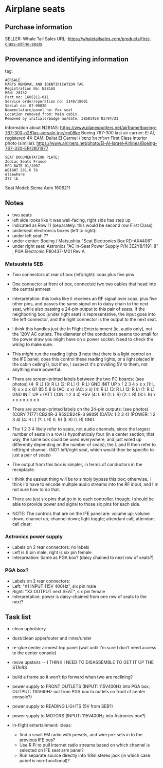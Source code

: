 # Airplane seats

## Purchase information
SELLER: Whale Tail Sales
URL: https://whaletailsales.com/products/first-class-airline-seats

## Provenance and identifying information
tag:

```
AERSALE
PARTS REMOVAL AND IDENTIFICATION TAG
Registration No: N281AS
MSN: 28132
Part no: 1606211-011
Service order/operation no: 3140/18001
Serial no: 07-00020
Nomenclature/panel no: Pax seat
Location removed from: Main cabin
Removed by initials/badge no/date: JB501450 03/04/21
```
Information about N281AS:
https://www.planespotters.net/airframe/boeing-767-300-n281as-aersale-inc/rm08ke
Boeing 767-300
last air carrier: El Al, registered 4X-EAM, Daliat El Carmel / דאלית אל כרמל
First Class interior photo (similar):
https://www.airliners.net/photo/El-Al-Israel-Airlines/Boeing-767-330-ER/2801977


```
SEAT DOCUMENTATION PLATE:
Zodiac Seats France
MFG DATE 01/2007
WEIGHT 281,0 lb
elsewhere
277 lb
```

Seat Model: Sicma Aero 1606211

## Notes
* two seats
* left side looks like it was wall-facing, right side has step up
* indicated as Row 11 (separately: this would be second row First Class)
* underseat electronics boxes (left to right):
 * under left seat: ??
 * under center: Boeing / Matsushita "Seat Electronics Box RD-AX4406"
 * under right seat: Astronics "AC In-Seat Power Supply P/N 3E2Y8/1191-8" , PGA Electronic P80437-M01 Rev A

### Matsushita SEB
* Two connectors at rear of box (left/right): coax plus five pins
* One connector at front of box, connected two two cables that head into the central armrest
* Interpretation: this looks like it receives an RF signal over coax, plus five other pins, and passes the same signal on to daisy chain to the next seat, while also passing a 24-pin output to this pair of seats. If the neighboring box (under right seat) is representative, the input goes into the left connector, and the right connector is the output to the next seat.
* I think this handles just the In Flight Entertainment (ie, audio only), not the 120V AC outlets. The diameter of the conductors seems too small for the power draw you might have on a power socket. Need to check the wiring to make sure.
* This *might* run the reading lights (I note that there *is* a light control on the IFE panel; does this control these reading lights, or a light placed in the cabin ceiling?), but if so, I suspect it's providing 5V to them, not anything more powerful.
* There are screen-printed labels between the two PC boards: (see photos)
(4: R L) (3: R L) (2: R L) (1: R L) GND INIT UP x 1 2 3 4 x x x (1: L R) x x x x G? B5 5 8 G (AC: x x) (AC: x x)
(4: R L) (3: R L) (2: R L) (1: R L) GND INIT UP x (ATT CON: 1 2 3 4) +5V (4: L R) (1: L R) (2: L R) (3: L R) x x x x x x x x x
* There are screen-printed labels on the 24-pin outputs: (see photos)(CORY 71771 CB24R-3 R5SCB24R-3 9809)
(DATA: 1 2 3 4) (POWER: 1 2 3 4) (4: R L) (?: L R) (L R) (L R) (L R) GND
* The 1 2 3 4 likely refer to seats, not audio channels, since the largest number of seats in a row is hypotheticaly four (in a center section; that way, the same box could be used everywhere, and just wired up differently depending on the number of seats); the L and R then refer to left/right channel. (NOT left/right seat, which would then be specific to just a pair of seats)

* The output from this box is simpler, in terms of conductors in the receptacle. 
* I think the easiest thing will be to simply bypass this box; otherwise, I think I'd have to encode multiple audio streams into the RF input, and I'm not sure how to do that.
* There are just six pins that go in to each controller, though; I should be able to provide power and signal to those six pins for each side.

* NOTE: The controls that are on the IFE panel are: volume up; volume down; channel up; channel down; light toggle; attendant call; attendant call clear;

### Astronics power supply

* Labels on 2 rear connectors: no labels
* Left is 6 pin male, right is six pin female
* Interpreation: Same as PGA box? (daisy chained to next row of seats?)

### PGA box?

* Labels on 2 rear connectors:
* Left: "X1 INPUT 115V 400Hz", six pin male
* Right: "X3 OUTPUT next SEAT", six pin female
* Interpretation: power is daisy-chained from one row of seats to the next?

## Task list

* clean upholstery

* dust/clean upper/outer and inner/under

* re-glue center armrest top panel
(wait until I'm sure I don't need access to the center console)

* move upstairs -- I THINK I NEED TO DISASSEMBLE TO GET IT UP THE STAIRS

* build a frame so it won't tip forward when two are reclining?

* power supply to FRONT OUTLETS (INPUT: 115V400Hz into PGA box, OUTPUT: 110V60Hz out from PGA box to outlets on front of center console?)

* power supply to READING LIGHTS (5V from SEB?)

* power supply to MOTORS (INPUT: 115V400Hz into Astronics box?)

* In-flight entertainment:
ideas:
  * find a small FM radio with presets, and wire pre-sets in to the previous IFE bus?
  * Use R Pi to pull Internet radio streams based on which channel is selected on IFE seat arm panel?
  * Run separate source directly into 1/8in stereo jack (in which case pabel is non-functional)?
